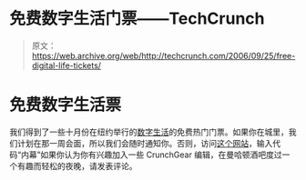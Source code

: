 # 免费数字生活门票——TechCrunch

> 原文：<https://web.archive.org/web/http://techcrunch.com/2006/09/25/free-digital-life-tickets/>

# 免费数字生活票

我们得到了一些十月份在纽约举行的[数字生活](https://web.archive.org/web/20210417144734/http://www.digitallife.com/)的免费热门门票。如果你在城里，我们计划在那一周会面，所以我们会随时通知你。否则，访问[这个网站](https://web.archive.org/web/20210417144734/http://digitallife.com/tickets.html)，输入代码“内幕”如果你认为你有兴趣加入一些 CrunchGear 编辑，在曼哈顿酒吧度过一个有趣而轻松的夜晚，请发表评论。